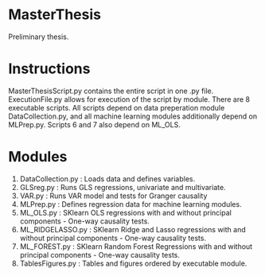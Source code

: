 # MasterThesis
Preliminary thesis. 

# Instructions
MasterThesisScript.py contains the entire script in one .py file.
ExecutionFile.py allows for execution of the script by module. There are 8 executable scripts. 
All scripts depend on data preperation module DataCollection.py,
and all machine learning modules additionally depend on MLPrep.py. Scripts 6 and 7 also depend on ML_OLS. 

# Modules
1. DataCollection.py : Loads data and defines variables. 
2. GLSreg.py : Runs GLS regressions, univariate and multivariate.
3. VAR.py : Runs VAR model and tests for Granger causality
4. MLPrep.py : Defines regression data for machine learning modules.
5. ML_OLS.py : SKlearn OLS regressions with and without principal components - One-way causality tests.
6. ML_RIDGELASSO.py : SKlearn Ridge and Lasso regressions with and without principal components - One-way causality tests.
7. ML_FOREST.py : SKlearn Random Forest Regressions with and without principal components - One-way causality tests.
8. TablesFigures.py : Tables and figures ordered by executable module. 
